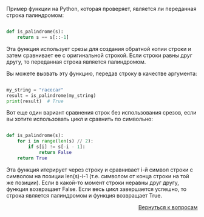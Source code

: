 Пример функции на Python, которая проверяет, является ли переданная строка палиндромом:

```python

def is_palindrome(s):
    return s == s[::-1]
```

Эта функция использует срезы для создания обратной копии строки и затем сравнивает ее с оригинальной строкой. Если
строки равны друг другу, то переданная строка является палиндромом.

Вы можете вызвать эту функцию, передав строку в качестве аргумента:

```python

my_string = "racecar"
result = is_palindrome(my_string)
print(result)  # True
```

Вот еще один вариант сравнения строк без использования срезов, если вы хотите использовать цикл и сравнить по символьно:

```python

def is_palindrome(s):
    for i in range(len(s) // 2):
        if s[i] != s[-i - 1]:
            return False
    return True
```

Эта функция итерирует через строку и сравнивает i-й символ строки с символом на позиции len(s)-i-1 (т.е. символом от
конца строки на той же позиции). Если в какой-то момент строки неравны друг другу, функция возвращает False.
Если весь цикл завершается успешно, то строка является палиндромом и функция возвращает True.

<div align="right">

[Вернуться к вопросам](../Вопросы.md)

</div>
